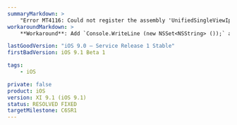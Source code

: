 ```yaml
---
summaryMarkdown: >
    "Error MT4116: Could not register the assembly 'UnifiedSingleViewIphone1': System.NotSupportedException: Operation is not supported." when attempting to build apps for device that use `IRPPreviewViewControllerDelegate` or `RPPreviewViewControllerDelegate`.
workaroundMarkdown: >
    **Workaround**: Add `Console.WriteLine (new NSSet<NSString> ());` anywhere in the application. This will prevent the `NSSet<NSString>` type from being linked away.

lastGoodVersion: "iOS 9.0 – Service Release 1 Stable"
firstBadVersion: iOS 9.1 Beta 1

tags:
    - iOS

private: false
product: iOS
version: XI 9.1 (iOS 9.1)
status: RESOLVED FIXED
targetMilestone: C6SR1
---
```

